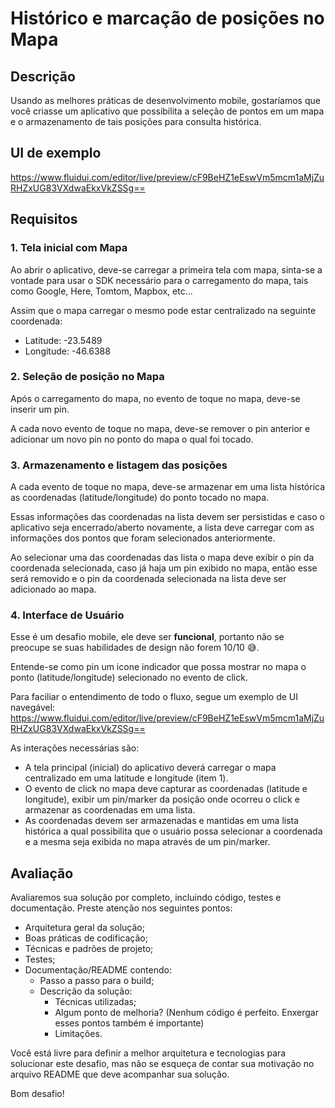 # Histórico e marcação de posições no Mapa

## Descrição

Usando as melhores práticas de desenvolvimento mobile, gostaríamos que você criasse um aplicativo que possibilita a seleção de pontos em um mapa e o armazenamento de tais posições para consulta histórica.

## UI de exemplo

https://www.fluidui.com/editor/live/preview/cF9BeHZ1eEswVm5mcm1aMjZuRHZxUG83VXdwaEkxVkZSSg==

## Requisitos
### 1. Tela inicial com Mapa

Ao abrir o aplicativo, deve-se carregar a primeira tela com mapa, sinta-se a vontade para usar o SDK necessário para o carregamento do mapa, tais como Google, Here, Tomtom, Mapbox, etc...

Assim que o mapa carregar o mesmo pode estar centralizado na seguinte coordenada:

* Latitude: -23.5489
* Longitude: -46.6388

### 2. Seleção de posição no Mapa

Após o carregamento do mapa, no evento de toque no mapa, deve-se inserir um pin.

A cada novo evento de toque no mapa, deve-se remover o pin anterior e adicionar um novo pin no ponto do mapa o qual foi tocado.

### 3. Armazenamento e listagem das posições

A cada evento de toque no mapa, deve-se armazenar em uma lista histórica as coordenadas (latitude/longitude) do ponto tocado no mapa. 

Essas informações das coordenadas na lista devem ser persistidas e caso o aplicativo seja encerrado/aberto novamente, a lista deve carregar com as informações dos pontos que foram selecionados anteriormente.

Ao selecionar uma das coordenadas das lista o mapa deve exibir o pin da coordenada selecionada, caso já haja um pin exibido no mapa, então esse será removido e o pin da coordenada selecionada na lista deve ser adicionado ao mapa.

### 4. Interface de Usuário
Esse é um desafio mobile, ele deve ser **funcional**, portanto não se preocupe se suas habilidades de design não forem 10/10 :sweat_smile:.

Entende-se como pin um icone indicador que possa mostrar no mapa o ponto (latitude/longitude) selecionado no evento de click.

Para faciliar o entendimento de todo o fluxo, segue um exemplo de UI navegável:
https://www.fluidui.com/editor/live/preview/cF9BeHZ1eEswVm5mcm1aMjZuRHZxUG83VXdwaEkxVkZSSg==

As interações necessárias são:

* A tela principal (inicial) do aplicativo deverá carregar o mapa centralizado em uma latitude e longitude (item 1).
* O evento de click no mapa deve capturar as coordenadas (latitude e longitude), exibir um pin/marker da posição onde ocorreu o click e armazenar as coordenadas em uma lista.
* As coordenadas devem ser armazenadas e mantidas em uma lista histórica a qual possibilita que o usuário possa selecionar a coordenada e a mesma seja exibida no mapa através de um pin/marker.

## Avaliação

Avaliaremos sua solução por completo, incluindo código, testes e documentação. Preste atenção nos seguintes pontos:

* Arquitetura geral da solução;
* Boas práticas de codificação;
* Técnicas e padrões de projeto;
* Testes;
* Documentação/README contendo:
  * Passo a passo para o build;
  * Descrição da solução:
    * Técnicas utilizadas;
    * Algum ponto de melhoria? (Nenhum código é perfeito. Enxergar esses pontos também é importante)
    * Limitações.

Você está livre para definir a melhor arquitetura e tecnologias para solucionar este desafio, mas
não se esqueça de contar sua motivação no arquivo README que deve acompanhar sua solução.

Bom desafio!
